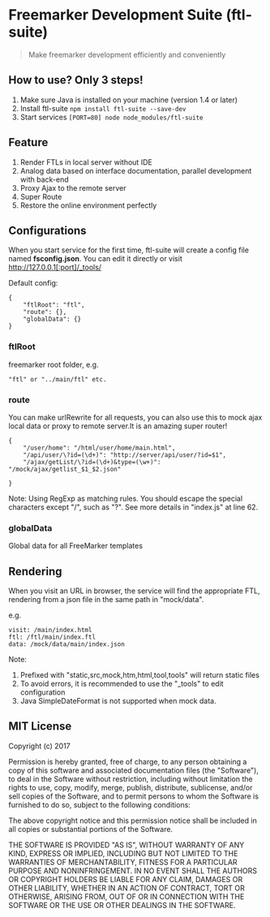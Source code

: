 # Freemarker Development Suite (ftl-suite)
> Make freemarker development efficiently and conveniently

## How to use? Only 3 steps!
1. Make sure Java is installed on your machine (version 1.4 or later)
2. Install ftl-suite `npm install ftl-suite --save-dev`
3. Start services `[PORT=80] node node_modules/ftl-suite`

## Feature
1. Render FTLs in local server without IDE
2. Analog data based on interface documentation, parallel development with back-end
3. Proxy Ajax to the remote server
4. Super Route
5. Restore the online environment perfectly

## Configurations
When you start service for the first time, ftl-suite will create a config file named **fsconfig.json**. You can edit it directly or visit http://127.0.0.1[:port]/_tools/

Default config:
```
{
    "ftlRoot": "ftl",
    "route": {},
    "globalData": {}
}
```

### ftlRoot
freemarker root folder, e.g.
```
"ftl" or "../main/ftl" etc.
```

### route
You can make urlRewrite for all requests, you can also use this to mock ajax local data or proxy to remote server.It is an amazing super router!
```
{
    "/user/home": "/html/user/home/main.html",
    "/api/user/\?id=(\d+)": "http://server/api/user/?id=$1",
    "/ajax/getList/\?id=(\d+)&type=(\w+)": "/mock/ajax/getlist_$1_$2.json"
    
}
```
Note: Using RegExp as matching rules. You should escape the special characters except "/", such as "?". See more details in "index.js" at line 62.

### globalData
Global data for all FreeMarker templates

## Rendering
When you visit an URL in browser, the service will find the appropriate FTL, rendering from a json file in the same path in "mock/data".

e.g.

```
visit: /main/index.html
ftl: /ftl/main/index.ftl
data: /mock/data/main/index.json
```

Note:

1. Prefixed with "static,src,mock,htm,html,tool,tools" will return static files
2. To avoid errors, it is recommended to use the "_tools" to edit configuration
3. Java SimpleDateFormat is not supported when mock data.


## MIT License

Copyright (c) 2017

Permission is hereby granted, free of charge, to any person obtaining a copy
of this software and associated documentation files (the "Software"), to deal
in the Software without restriction, including without limitation the rights
to use, copy, modify, merge, publish, distribute, sublicense, and/or sell
copies of the Software, and to permit persons to whom the Software is
furnished to do so, subject to the following conditions:

The above copyright notice and this permission notice shall be included in all
copies or substantial portions of the Software.

THE SOFTWARE IS PROVIDED "AS IS", WITHOUT WARRANTY OF ANY KIND, EXPRESS OR
IMPLIED, INCLUDING BUT NOT LIMITED TO THE WARRANTIES OF MERCHANTABILITY,
FITNESS FOR A PARTICULAR PURPOSE AND NONINFRINGEMENT. IN NO EVENT SHALL THE
AUTHORS OR COPYRIGHT HOLDERS BE LIABLE FOR ANY CLAIM, DAMAGES OR OTHER
LIABILITY, WHETHER IN AN ACTION OF CONTRACT, TORT OR OTHERWISE, ARISING FROM,
OUT OF OR IN CONNECTION WITH THE SOFTWARE OR THE USE OR OTHER DEALINGS IN THE
SOFTWARE.
